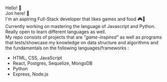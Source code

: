 Hello! 👋
</br> 
Jon here! 👋
</br>
I'm an aspiring Full-Stack developer that likes games and food 🎮🍲
</br>
Currently working on mastering the language of Javascript and Python. Really open to learn different languages as well. 
</br>
My repo consists of projects that are *"game-inspired"* as well as programs that tests/showcase my knowledge on data structure and algorithms and the fundamentals on the following languages/frameworks :
   <ul>
<li>
HTML, CSS, JavaScript
</li>
<li>
React, Postgres, Sequelize, MongoDB
</li>
<li>
Python
</li>
<li>
Express, Node.js
</li>
   </ul> 

